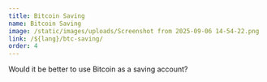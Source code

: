 ```yaml
---
title: Bitcoin Saving
name: Bitcoin Saving
image: /static/images/uploads/Screenshot from 2025-09-06 14-54-22.png
link: /${lang}/btc-saving/
order: 4
---
```

Would it be better to use Bitcoin as a saving account?
